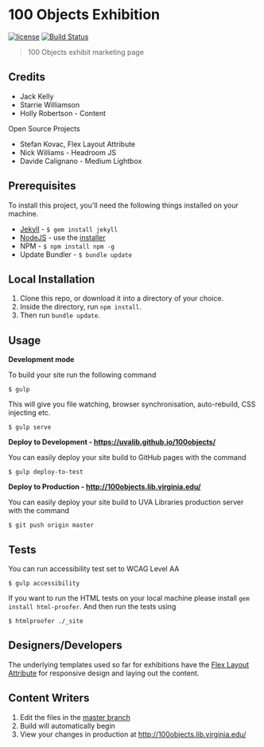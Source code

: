 # 100 Objects Exhibition

[![license][license-image]][license-url] [![Build Status][travis-image]][travis-url]
> 100 Objects exhibit marketing page

## Credits

* Jack Kelly
* Starrie Williamson
* Holly Robertson - Content

Open Source Projects

* Stefan Kovac, Flex Layout Attribute
* Nick Williams - Headroom JS
* Davide Calignano - Medium Lightbox

## Prerequisites

To install this project, you'll need the following things installed on your machine.

* [Jekyll](http://jekyllrb.com/) - `$ gem install jekyll`
* [NodeJS](http://nodejs.org) - use the [installer](https://nodejs.org/en/download/)
* NPM - `$ npm install npm -g`
* Update Bundler - `$ bundle update`

## Local Installation

1. Clone this repo, or download it into a directory of your choice.
2. Inside the directory, run `npm install`.
3. Then run `bundle update`.

## Usage

**Development mode**

To build your site run the following command

```shell
$ gulp
```

This will give you file watching, browser synchronisation, auto-rebuild, CSS injecting etc.

```shell
$ gulp serve
```

**Deploy to Development - https://uvalib.github.io/100objects/**

You can easily deploy your site build to GitHub pages with the command
```shell
$ gulp deploy-to-test
```
**Deploy to Production - http://100objects.lib.virginia.edu/**

You can easily deploy your site build to UVA Libraries production server with the command
```shell
$ git push origin master
```

## Tests
You can run accessibility test set to WCAG Level AA
```shell
$ gulp accessibility
```

If you want to run the HTML tests on your local machine please install `gem install html-proofer`. And then run the tests using
```shell
$ htmlproofer ./_site
```

[license-image]: https://img.shields.io/badge/license-ISC-blue.svg
[license-url]: https://github.com/uvalib/100objects/blob/master/LICENSE
[travis-image]: https://travis-ci.org/uvalib/100objects.svg?branch=master
[travis-url]: https://travis-ci.org/uvalib/100objects

## Designers/Developers

The underlying templates used so far for exhibitions have the [Flex Layout Attribute](http://progressivered.com/fla/)
for responsive design and laying out the content.

## Content Writers
1. Edit the files in the [master branch](https://github.com/uvalib/100objects/tree/master)
2. Build will automatically begin
3. View your changes in production at http://100objects.lib.virginia.edu/
